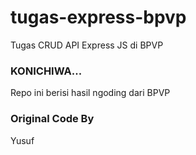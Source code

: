 # tugas-express-bpvp
Tugas CRUD API Express JS di BPVP

### KONICHIWA...

Repo ini berisi hasil ngoding dari BPVP

### Original Code By
Yusuf